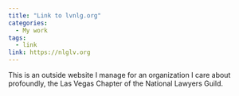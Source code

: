 ```yaml
---
title: "Link to lvnlg.org"
categories:
  - My work
tags:
  - link
link: https://nlglv.org
---
```


This is an outside website I manage for an organization I care about profoundly, the Las Vegas Chapter of the National Lawyers Guild.
